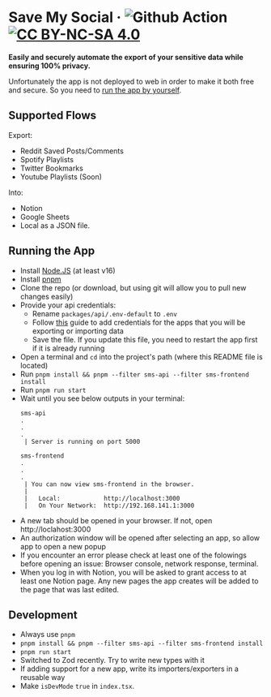 # Save My Social &middot; ![Github Action](https://github.com/AlkTheOrg/save-my-social/actions/workflows/node.js.yml/badge.svg) [![CC BY-NC-SA 4.0][cc-by-nc-sa-shield]][cc-by-nc-sa]

**Easily and securely automate the export of your sensitive data while ensuring 100% privacy.**

Unfortunately the app is not deployed to web in order to make it both free and secure. So you need to [run the app by yourself](#running-the-app).

## Supported Flows
Export:
- Reddit Saved Posts/Comments
- Spotify Playlists
- Twitter Bookmarks
- Youtube Playlists (Soon)

Into:
- Notion
- Google Sheets
- Local as a JSON file.

## Running the App
- Install [Node.JS](https://nodejs.org/en/download/) (at least v16)
- Install [pnpm](https://pnpm.io/installation)
- Clone the repo (or download, but using git will allow you to pull new changes easily)
- Provide your api credentials:
    - Rename `packages/api/.env-default` to `.env`
    - Follow [this](RETRIEVING_CREDS.md) guide to add credentials for the apps that you will be exporting or importing data
    - Save the file. If you update this file, you need to restart the app first if it is already running
- Open a terminal and `cd` into the project's path (where this README file is located)
- Run `pnpm install && pnpm --filter sms-api --filter sms-frontend install`
- Run `pnpm run start`
- Wait until you see below outputs in your terminal:
    ```
    sms-api
    .
    .
    .
     | Server is running on port 5000

    sms-frontend
    .
    .
    .
     | You can now view sms-frontend in the browser.
     |
     |   Local:            http://localhost:3000
     |   On Your Network:  http://192.168.141.1:3000
    ```
- A new tab should be opened in your browser. If not, open http://loclahost:3000
- An authorization window will be opened after selecting an app, so allow app to open a new popup
- If you encounter an error please check at least one of the folowings before opening an issue: Browser console, network response, terminal.
- When you log in with Notion, you will be asked to grant access to at least one Notion page. Any new pages the app creates will be added to the page that was last edited.

## Development
- Always use `pnpm`
- `pnpm install && pnpm --filter sms-api --filter sms-frontend install`
- `pnpm run start`
- Switched to Zod recently. Try to write new types with it
- If adding support for a new app, write its importers/exporters in a reusable way
- Make `isDevMode` `true` in `index.tsx`.

[cc-by-nc-sa]: http://creativecommons.org/licenses/by-nc-sa/4.0/
[cc-by-nc-sa-shield]: https://img.shields.io/badge/License-CC%20BY--NC--SA%204.0-lightgrey.svg
